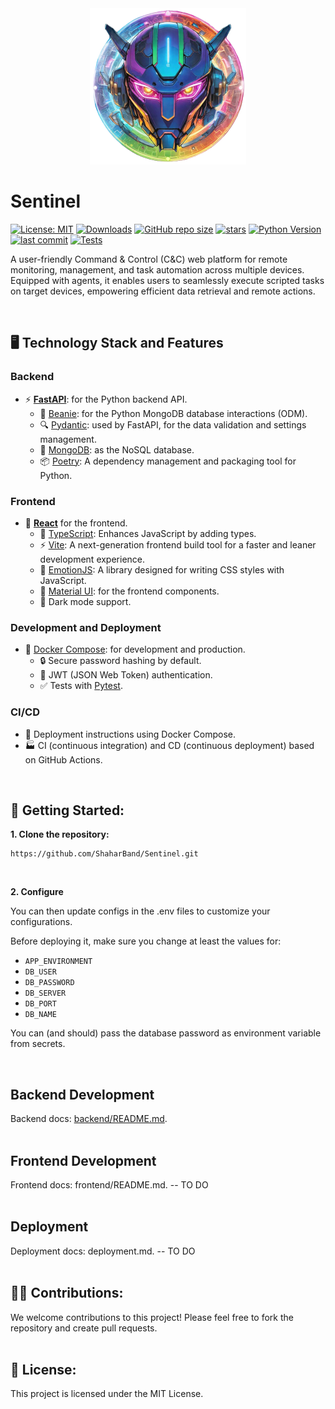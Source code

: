 <div align="center">
  <img src="./logo.png" width="250px" alt="Sentinel Logo" title="Sentinel Logo">
</div>

# Sentinel

[![License: MIT](https://img.shields.io/badge/License-MIT-yellow.svg)](https://github.com/ShaharBand/Sentinel/blob/main/LICENSE)
[![Downloads](https://img.shields.io/github/downloads/ShaharBand/Sentinel/total.svg)](https://github.com/ShaharBand/Sentinel/releases)
[![GitHub repo size](https://img.shields.io/github/repo-size/ShaharBand/Sentinel.svg)](https://github.com/ShaharBand/Sentinel)
[![stars](https://img.shields.io/github/stars/ShaharBand/Sentinel.svg?style=badge)](https://github.com/ShaharBand/Sentinel/stargazers)
[![Python Version](https://img.shields.io/badge/python-3.10+-blue.svg)](https://www.python.org/downloads/)
[![last commit](https://img.shields.io/github/last-commit/ShaharBand/Sentinel.svg)](https://github.com/ShaharBand/Sentinel/commits/main)
[![Tests](https://github.com/ShaharBand/Sentinel/actions/workflows/tests.yml/badge.svg?branch=main)](https://github.com/ShaharBand/Sentinel/actions/workflows/tests.yml)

A user-friendly Command & Control (C&C) web platform for remote monitoring, management, and task automation across multiple devices.
Equipped with agents, it enables users to seamlessly execute scripted tasks on target devices, empowering efficient data retrieval and remote actions.

<br>

## 🖥️ Technology Stack and Features

### Backend

- ⚡ [**FastAPI**](https://github.com/tiangolo/fastapi): for the Python backend API.
  - 🧰 [Beanie](https://github.com/roman-right/beanie): for the Python MongoDB database interactions (ODM).
  - 🔍 [Pydantic](https://github.com/samuelcolvin/pydantic): used by FastAPI, for the data validation and settings management.
  - 💾 [MongoDB](https://github.com/mongodb/mongo): as the NoSQL database.
  - 📦 [Poetry](https://github.com/python-poetry/poetry): A dependency management and packaging tool for Python.

### Frontend

- 🚀 [**React**](https://github.com/facebook/react) for the frontend.
  - 📜 [TypeScript](https://github.com/microsoft/TypeScript): Enhances JavaScript by adding types.
  - ⚡ [Vite](https://github.com/vitejs/vite): A next-generation frontend build tool for a faster and leaner development experience.
  - 💅 [EmotionJS](https://github.com/emotion-js/emotion): A library designed for writing CSS styles with JavaScript.
  - 🎨 [Material UI](https://github.com/mui/material-ui): for the frontend components.
  - 🦇 Dark mode support.

### Development and Deployment

- 🐋 [Docker Compose](https://github.com/docker/compose): for development and production.
  - 🔒 Secure password hashing by default.
  - 🔑 JWT (JSON Web Token) authentication.
  - ✅ Tests with [Pytest](https://github.com/pytest-dev/pytest).

### CI/CD

- 🚢 Deployment instructions using Docker Compose.
- 🏭 CI (continuous integration) and CD (continuous deployment) based on GitHub Actions.

<br>

## 🌱 Getting Started:

**1. Clone the repository:**

```commandline
https://github.com/ShaharBand/Sentinel.git
```

<br>

**2. Configure**

You can then update configs in the .env files to customize your configurations.

Before deploying it, make sure you change at least the values for:

- `APP_ENVIRONMENT`
- `DB_USER`
- `DB_PASSWORD`
- `DB_SERVER`
- `DB_PORT`
- `DB_NAME`

You can (and should) pass the database password as environment variable from secrets.

<br>

## Backend Development

Backend docs: [backend/README.md](backend/README.md).
<br><br>

## Frontend Development

Frontend docs: frontend/README.md. -- TO DO
<br><br>

## Deployment

Deployment docs: deployment.md. -- TO DO
<br><br>

## 👨‍💻 Contributions:

We welcome contributions to this project! Please feel free to fork the repository and create pull requests.
<br><br>

## 💼 License:

This project is licensed under the MIT License.
